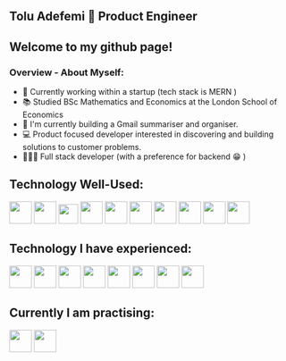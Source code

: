 ## Tolu Adefemi  👋  Product Engineer

## Welcome to my github page!

### Overview - About Myself: 

- 💼 Currently working within a startup (tech stack is MERN )
- 📚 Studied BSc Mathematics and Economics at the London School of Economics 
- 📧 I'm currently building a Gmail summariser and organiser.
- 💻 Product focused developer interested in discovering and building solutions to customer problems.
- 👨🏾‍💻 Full stack developer (with a preference for backend 😁 )  

## Technology Well-Used:

<div style="display:inline-block">
 <img src="https://cdn.jsdelivr.net/gh/devicons/devicon/icons/html5/html5-original-wordmark.svg" height=40px/>
 <img src="https://cdn.jsdelivr.net/gh/devicons/devicon/icons/css3/css3-original-wordmark.svg" height=40px/>
 <img src="https://cdn.jsdelivr.net/gh/devicons/devicon/icons/javascript/javascript-original.svg" height=35px/>
  <img src="https://cdn.jsdelivr.net/gh/devicons/devicon/icons/nodejs/nodejs-original-wordmark.svg" height=40px/>
 <img src="https://cdn.jsdelivr.net/gh/devicons/devicon/icons/python/python-original-wordmark.svg" height=40px/>
 <img src="https://cdn.jsdelivr.net/gh/devicons/devicon/icons/git/git-original-wordmark.svg" height=40px/>
 <img src="https://cdn.jsdelivr.net/gh/devicons/devicon@latest/icons/vscode/vscode-original.svg" height=40px/>
  <img src="https://cdn.jsdelivr.net/gh/devicons/devicon@latest/icons/tailwindcss/tailwindcss-original-wordmark.svg" height=40px/>
<img src="https://cdn.jsdelivr.net/gh/devicons/devicon/icons/react/react-original-wordmark.svg" height=40px/>
    <img src="https://cdn.jsdelivr.net/gh/devicons/devicon/icons/mongodb/mongodb-original.svg" height=40px/> 
</div>

## Technology I have experienced:
<div style="display:inline-block">
  <img src="https://cdn.jsdelivr.net/gh/devicons/devicon/icons/java/java-original-wordmark.svg" height=40px/>
  <img src="https://cdn.jsdelivr.net/gh/devicons/devicon/icons/nodejs/nodejs-original-wordmark.svg" height=40px/>
  <img src="https://cdn.jsdelivr.net/gh/devicons/devicon@latest/icons/postgresql/postgresql-original.svg" height=40px/>
  <img src="https://cdn.jsdelivr.net/gh/devicons/devicon/icons/bootstrap/bootstrap-original-wordmark.svg" height=40px/>
  <img src="https://cdn.jsdelivr.net/gh/devicons/devicon/icons/cplusplus/cplusplus-original.svg" height=40px/>
  <img src="https://cdn.jsdelivr.net/gh/devicons/devicon/icons/django/django-plain-wordmark.svg" height=40px/>
  <img src="https://cdn.jsdelivr.net/gh/devicons/devicon/icons/flask/flask-original.svg" height=40px/>
  <img src="https://cdn.jsdelivr.net/gh/devicons/devicon/icons/nextjs/nextjs-original.svg" height=40px/>
 </div>
 
 ## Currently I am practising:
 <div style="display:inline-block">
 <img src="https://cdn.jsdelivr.net/gh/devicons/devicon@latest/icons/c/c-original.svg" height=40px/>
 <img src="https://cdn.jsdelivr.net/gh/devicons/devicon/icons/cplusplus/cplusplus-original.svg" height=40px/>
 </div>
